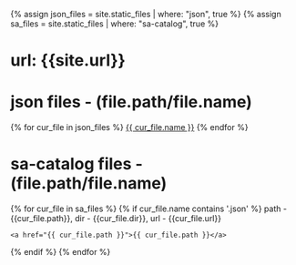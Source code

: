 {% assign json_files = site.static_files | where: "json", true %}
{% assign sa_files = site.static_files | where: "sa-catalog", true %}

# url: {{site.url}}

# json files - (file.path/file.name)
{% for cur_file in json_files %}
  <a href="{{ cur_file.path }}">{{ cur_file.name }}</a>
{% endfor %}

# sa-catalog files - (file.path/file.name)
{% for cur_file in sa_files %}
  {% if cur_file.name contains '.json' %}
    path - {{cur_file.path}}, dir - {{cur_file.dir}}, url - {{cur_file.url}}

    <a href="{{ cur_file.path }}">{{ cur_file.path }}</a>

  {% endif %}
{% endfor %}
